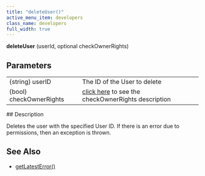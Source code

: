 ```yaml
---
title: "deleteUser()"
active_menu_item: developers
class_name: developers
full_width: true
---
```



**deleteUser** (userId, optional checkOwnerRights)

## Parameters

<table>
<tr>
<td width="183">
{string} userID

</td>
<td width="15">
</td>
<td width="682">
The ID of the User to delete

</td>
</tr>
<tr>
<td width="183">
{bool} checkOwnerRights

</td>
<td width="15">
</td>
<td width="682">
  <a href="/developers/documentation/scripting-apis/server-side-api/sys-object/user-management/checkowneruserrights-parameter">click here</a> to see the checkOwnerRights description

</td>
</tr>
</table>
## Description

Deletes the user with the specified User ID. If there is an error due to permissions, then an exception is thrown.

     
   

## See Also

 - [getLatestError()](/developers/documentation/scripting-apis/server-side-api/ssj-object/miscellaneous/getlatesterror)

